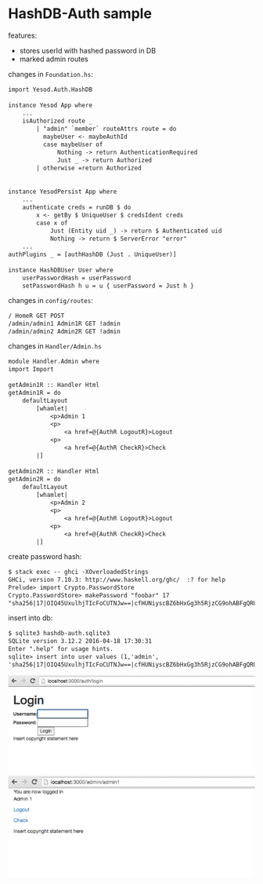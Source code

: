 # HashDB-Auth sample

features:
- stores userId with hashed password in DB
- marked admin routes

changes in `Foundation.hs`:

    import Yesod.Auth.HashDB

    instance Yesod App where
        ...
        isAuthorized route _
            | "admin" `member` routeAttrs route = do
              maybeUser <- maybeAuthId
              case maybeUser of
                  Nothing -> return AuthenticationRequired
                  Just _ -> return Authorized
            | otherwise =return Authorized


    instance YesodPersist App where
        ...
        authenticate creds = runDB $ do
            x <- getBy $ UniqueUser $ credsIdent creds
            case x of
                Just (Entity uid _) -> return $ Authenticated uid
                Nothing -> return $ ServerError "error"
        ...
	authPlugins _ = [authHashDB (Just . UniqueUser)]

    instance HashDBUser User where
        userPasswordHash = userPassword
        setPasswordHash h u = u { userPassword = Just h }

changes in `config/routes`:

    / HomeR GET POST
    /admin/admin1 Admin1R GET !admin
    /admin/admin2 Admin2R GET !admin

changes in `Handler/Admin.hs`

    module Handler.Admin where
    import Import

    getAdmin1R :: Handler Html
    getAdmin1R = do
        defaultLayout
            [whamlet|
                <p>Admin 1
                <p>
                    <a href=@{AuthR LogoutR}>Logout
                <p>
                    <a href=@{AuthR CheckR}>Check
            |]

    getAdmin2R :: Handler Html
    getAdmin2R = do
        defaultLayout
            [whamlet|
                <p>Admin 2
                <p>
                    <a href=@{AuthR LogoutR}>Logout
                <p>
                    <a href=@{AuthR CheckR}>Check
            |]


create password hash:

    $ stack exec -- ghci -XOverloadedStrings
    GHCi, version 7.10.3: http://www.haskell.org/ghc/  :? for help
    Prelude> import Crypto.PasswordStore
    Crypto.PasswordStore> makePassword "foobar" 17
    "sha256|17|OIQ45UxulhjTIcFoCUTNJw==|cfHUNiyscBZ6bHxGg3h5RjzCG9ohABFgQRUtQOizmxk="

insert into db:

    $ sqlite3 hashdb-auth.sqlite3
    SQLite version 3.12.2 2016-04-18 17:30:31
    Enter ".help" for usage hints.
    sqlite> insert into user values (1,'admin', 'sha256|17|OIQ45UxulhjTIcFoCUTNJw==|cfHUNiyscBZ6bHxGg3h5RjzCG9ohABFgQRUtQOizmxk=');


![pic1](pics/pic1.png)
![pic2](pics/pic2.png)
